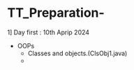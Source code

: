 # TT_Preparation-
1] Day first : 10th Aprip 2024

* OOPs
  - Classes and objects.(ClsObj1.java)
  - 

